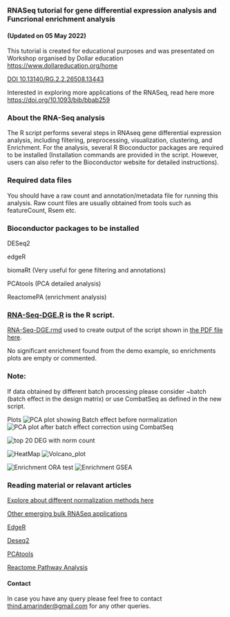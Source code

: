 ### RNASeq tutorial for gene differential expression analysis and Funcrional enrichment analysis
#### (Updated on 05 May 2022)
This tutorial is created for educational purposes and was presentated on Workshop organised by Dollar education https://www.dollareducation.org/home

[DOI 10.13140/RG.2.2.26508.13443]( http://doi.org/10.13140/RG.2.2.26508.13443)

Interested in exploring more applications of the RNASeq, read here more https://doi.org/10.1093/bib/bbab259

### About the RNA-Seq analysis
The R script performs several steps in RNAseq gene differential expression analysis, including filtering, preprocessing, visualization, clustering, and Enrichment. For the analysis, several R Bioconductor packages are required to be installed (Installation commands are provided in the script. However, users can also refer to the Bioconductor website for detailed instructions). 

### Required data files
You should have a raw count and annotation/metadata file for running this analysis. Raw count files are usually obtained from tools such as featureCount, Rsem etc.

### Bioconductor packages to be installed
 DESeq2
 
 edgeR
 
 biomaRt (Very useful for gene filtering and annotations)
 
 PCAtools (PCA detailed analysis)
 
 ReactomePA (enrichment analysis)

### [RNA-Seq-DGE.R](https://github.com/amarinderthind/RNA-seq-tutorial-for-gene-differential-expression-analysis/blob/master/RNA-Seq-DGE.R) is the R script.
  [RNA-Seq-DGE.rmd](https://github.com/amarinderthind/RNA-seq-tutorial-for-gene-differential-expression-analysis/blob/master/RNA-Seq-DGE.rmd) used to create output of the script shown in [the PDF file here](https://github.com/amarinderthind/RNA-seq-tutorial-for-gene-differential-expression-analysis/blob/master/RNA-Seq-DGE.pdf).

No significant enrichment found from the demo example, so enrichments plots are empty or commented. 

### Note:
If data obtained by different batch processing please consider ~batch (batch effect in the design matrix) or use CombatSeq as defined in the new script. 

Plots 
![PCA plot showing Batch effect before normalization](https://user-images.githubusercontent.com/45668229/166874766-39a3a488-f97e-44b9-b704-659415aba683.png)
![PCA plot after batch effect correction using CombatSeq](https://user-images.githubusercontent.com/45668229/166874917-03255c28-b586-4a26-9b24-20e5dbcc2299.png)

![top 20 DEG with norm count](https://user-images.githubusercontent.com/45668229/151488929-7f5c2517-935d-472c-96fc-c91e0afe2642.png)

![HeatMap](https://user-images.githubusercontent.com/45668229/151488668-0722347f-6768-47db-8ea1-7fb6d42b2e8c.png)
![Volcano_plot](https://user-images.githubusercontent.com/45668229/151488762-172ce41c-d5d5-46d2-b1b2-977f91db9365.png)

![Enrichment ORA test](https://user-images.githubusercontent.com/45668229/166875037-6c2256c6-86a6-4d20-bbcb-7b22cb47ab09.png)
![Enrichment GSEA](https://user-images.githubusercontent.com/45668229/166875114-89edac5a-b946-43eb-b18e-f02d361b7220.png)



### Reading material or relavant articles
[Explore about different normalization methods here](https://hbctraining.github.io/DGE_workshop/lessons/02_DGE_count_normalization.html)

[Other emerging bulk RNASeq applications](https://doi.org/10.1093/bib/bbab259)

[EdgeR](https://bioconductor.org/packages/release/bioc/vignettes/edgeR/inst/doc/edgeRUsersGuide.pdf)

[Deseq2](https://bioconductor.org/packages/release/bioc/vignettes/DESeq2/inst/doc/DESeq2.html)

[PCAtools](https://bioconductor.org/packages/release/bioc/vignettes/PCAtools/inst/doc/PCAtools.html)

[Reactome Pathway Analysis](https://www.bioconductor.org/packages/release/bioc/vignettes/ReactomePA/inst/doc/ReactomePA.html)

#### Contact
In case you have any query please feel free to contact thind.amarinder@gmail.com for any other queries.
